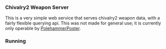 ### Chivalry2 Weapon Server
This is a very simple web service that serves chivalry2 weapon data, with a fairly flexible querying api.  This was not made for general use; it is currently only operable by [PolehammerPoster](https://github.com/Chiv2-Community/PolehammerPoster).

### Running

```
